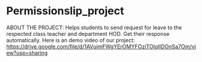 # Permissionslip_project
ABOUT THE PROJECT:
Helps students to send request for leave to the respected class teacher and department HOD.
Get their response automatically.
Here is an demo video of our project:
https://drive.google.com/file/d/1AVuimFWgYErOMYFOziTOIqIIDOnSa7Om/view?usp=sharing
